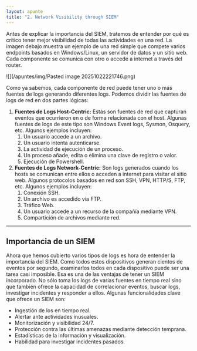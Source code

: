 ```yaml
---
layout: apunte
title: "2. Network Visibility through SIEM"
---
```


Antes de explicar la importancia del SIEM, tratemos de entender por qué es crítico tener mejor visibilidad de todas las actividades en una red. La imagen debajo muestra un ejemplo de una red simple que compete varios endpoints basados en Windows/Linux, un servidor de datos y un sitio web. Cada componente se comunica con otro o accede a internet a través del router.

![](/apuntes/img/Pasted image 20251022221746.png)

Como ya sabemos, cada componente de red puede tener uno o más fuentes de logs generando diferentes logs. Podemos dividir las fuentes de logs de red en dos partes lógicas:

1. **Fuentes de Logs Host-Centric:**
   Estas son fuentes de red que capturan eventos que ocurrieron en o de forma relacionada con el host. Algunas fuentes de logs de este tipo son Windows Event logs, Sysmon, Osquery, etc. Algunos ejemplos incluyen:
	1. Un usuario accede a un archivo.
	2. Un usuario intenta autenticarse.
	3. La actividad de ejecución de un proceso.
	4. Un proceso añade, edita o elimina una clave de registro o valor.
	5. Ejecución de Powershell.
2. **Fuentes de Logs Network-Centric:**
   Son logs generados cuando los hosts se comunican entre ellos o acceden a internet para visitar el sitio web. Algunos protocolos basados en red son SSH, VPN, HTTP/S, FTP, etc. Algunos ejemplos incluyen:
	1. Conexión SSH.
	2. Un archivo es accedido vía FTP.
	3. Tráfico Web.
	4. Un usuario accede a un recurso de la compañía mediante VPN.
	5. Compartición de archivos mediante red.

---------------------------------------
<h2>Importancia de un SIEM</h2>
Ahora que hemos cubierto varios tipos de logs es hora de entender la importancia del SIEM. Como todos estos dispositivos generan cientos de eventos por segundo, examinarlos todos en cada dispositivo puede ser una tarea casi imposible. Esa es una de las ventajas de tener un SIEM incorporado. No sólo toma los logs de varias fuentes en tiempo real sino que también ofrece la capacidad de correlacionar eventos, buscar logs, investigar incidentes y responder a ellos. Algunas funcionalidades clave que ofrece un SIEM son:

- Ingestión de los en tiempo real.
- Alertar ante actividades inusuales.
- Monitorización y visibilidad 24/7.
- Protección contra las últimas amenazas mediante detección temprana.
- Estadísticas de la información y visualización.
- Habilidad para investigar incidentes pasados.